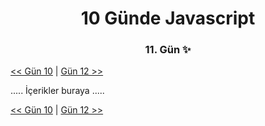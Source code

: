 <div align="center">
    <h1>10 Günde Javascript</h3>
    <h3>11. Gün ✨</h3>
</div>

[<< Gün 10](../../günler/gün-10/gun-10.md) | [Gün 12 >>](../../günler/gün-12/gun-12.md)

.....
İçerikler buraya
.....

[<< Gün 10](../../günler/gün-10/gun-10.md) | [Gün 12 >>](../../günler/gün-12/gun-12.md)